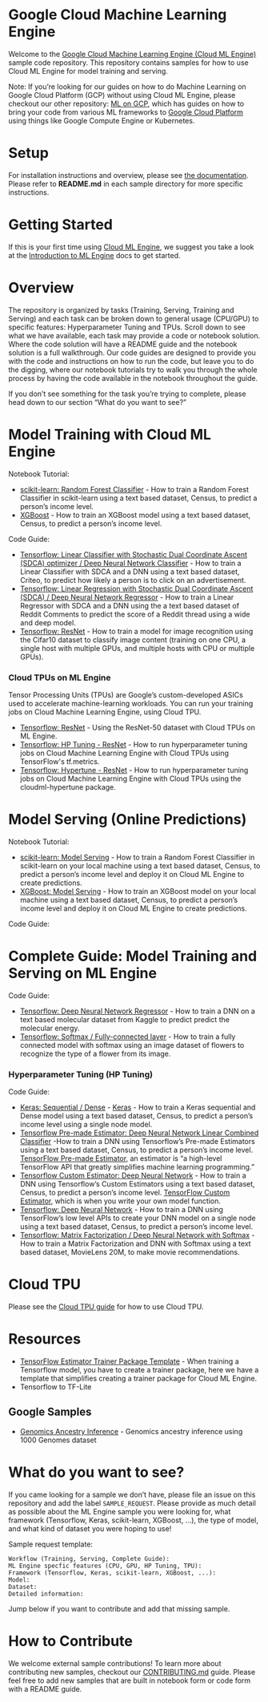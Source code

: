 # Google Cloud Machine Learning Engine

Welcome to the [Google Cloud Machine Learning Engine (Cloud ML Engine)](https://cloud.google.com/ml-engine/docs/) sample code repository. This repository contains samples for how to use Cloud ML Engine for model training and serving.

Note: If you’re looking for our guides on how to do Machine Learning on Google Cloud Platform (GCP) without using Cloud ML Engine, please checkout our other repository: [ML on GCP](https://github.com/GoogleCloudPlatform/ml-on-gcp), which has guides on how to bring your code from various ML frameworks to [Google Cloud Platform](https://cloud.google.com/) using things like Google Compute Engine or Kubernetes.

# Setup

For installation instructions and overview, please see [the documentation](https://cloud.google.com/ml-engine/docs/). Please refer to **README.md** in each sample directory for more specific instructions.

# Getting Started

If this is your first time using [Cloud ML Engine](https://cloud.google.com/ml-engine/docs/), we suggest you take a look at the [Introduction to ML Engine](https://cloud.google.com/ml-engine/docs/technical-overview) docs to get started.

# Overview
The repository is organized by tasks (Training, Serving, Training and Serving) and each task can be broken down to general usage (CPU/GPU) to specific features: Hyperparameter Tuning and TPUs. Scroll down to see what we have available, each task may provide a code or notebook solution. Where the code solution will have a README guide and the notebook solution is a full walkthrough. Our code guides are designed to provide you with the code and instructions on how to run the code, but leave you to do the digging, where our notebook tutorials try to walk you through the whole process by having the code available in the notebook throughout the guide.

If you don’t see something for the task you’re trying to complete, please head down to our section “What do you want to see?”

# Model Training with Cloud ML Engine

Notebook Tutorial:
* [scikit-learn: Random Forest Classifier](sklearn/notebooks/ml_engine_training.ipynb) - How to train a Random Forest Classifier in scikit-learn using a text based dataset, Census, to predict a person’s income level.
 * [XGBoost](xgboost/notebooks/XGBoost%20training%20with%20ML%20Engine.ipynb) - How to train an XGBoost model using a text based dataset, Census, to predict a person’s income level.

Code Guide:
* [Tensorflow: Linear Classifier with Stochastic Dual Coordinate Ascent (SDCA) optimizer / Deep Neural Network Classifier](criteo_tft) - How to train a Linear Classifier with SDCA and a DNN using a text based dataset, Criteo, to predict how likely a person is to click on an advertisement.
* [Tensorflow: Linear Regression with Stochastic Dual Coordinate Ascent (SDCA) / Deep Neural Network Regressor](reddit_tft) - How to train a Linear Regressor with SDCA and a DNN using the a text based dataset of Reddit Comments to predict the score of a Reddit thread using a wide and deep model.
* [Tensorflow: ResNet](https://github.com/tensorflow/models/tree/master/tutorials/image/cifar10_estimator) - How to train a model for image recognition using the Cifar10 dataset to classify image content (training on one CPU, a single host with multiple GPUs, and multiple hosts with CPU or multiple GPUs).

### Cloud TPUs on ML Engine

Tensor Processing Units (TPUs) are Google’s custom-developed ASICs used to accelerate machine-learning workloads. You can run your training jobs on Cloud Machine Learning Engine, using Cloud TPU.

* [Tensorflow: ResNet](tpu/training/resnet) - Using the ResNet-50 dataset with Cloud TPUs on ML Engine.
* [Tensorflow: HP Tuning - ResNet](tpu/hptuning/resent-hptuning) - How to run hyperparameter tuning jobs on Cloud Machine Learning Engine with Cloud TPUs using TensorFlow's tf.metrics.
* [Tensorflow: Hypertune - ResNet](tpu/hptuning/resent-hypertune) - How to run hyperparameter tuning jobs on Cloud Machine Learning Engine with Cloud TPUs using the cloudml-hypertune package.

# Model Serving (Online Predictions)

Notebook Tutorial:
* [scikit-learn: Model Serving](sklearn/notebooks/Online%20Prediction%20with%20scikit-learn.ipynb) - How to train a Random Forest Classifier in scikit-learn on your local machine using a text based dataset, Census, to predict a person’s income level and deploy it on Cloud ML Engine to create predictions.
* [XGBoost: Model Serving](xgboost/notebooks/Online%20Prediction%20with%20XGBoost.ipynb) -  How to train an XGBoost model on your local machine using a text based dataset, Census, to predict a person’s income level and deploy it on Cloud ML Engine to create predictions.

Code Guide:

# Complete Guide: Model Training and Serving on ML Engine

Code Guide:
* [Tensorflow: Deep Neural Network Regressor](molecules) - How to train a DNN on a text based molecular dataset from Kaggle to predict predict the molecular energy.
* [Tensorflow: Softmax / Fully-connected layer](flowers) - How to train a fully connected model with softmax using an image dataset of flowers to recognize the type of a flower from its image.

### Hyperparameter Tuning (HP Tuning)

Code Guide:
* [Keras: Sequential / Dense](census/keras) - [Keras](https://keras.io/) - How to train a Keras sequential and Dense model using a text based dataset, Census, to predict a person’s income level using a single node model.
* [Tensorflow Pre-made Estimator: Deep Neural Network Linear Combined Classifier](census/estimator) -How to train a DNN using Tensorflow’s Pre-made Estimators using a text based dataset, Census, to predict a person’s income level. [TensorFlow Pre-made Estimator](https://www.tensorflow.org/programmers_guide/estimators#pre-made_estimators), an estimator is “a high-level TensorFlow API that greatly simplifies machine learning programming.”
* [Tensorflow Custom Estimator: Deep Neural Network](census/customestimator) - How to train a DNN using Tensorflow’s Custom Estimators using a text based dataset, Census, to predict a person’s income level. [TensorFlow Custom Estimator](https://www.tensorflow.org/programmers_guide/estimators#custom_estimators), which is when you write your own model function. 
* [Tensorflow: Deep Neural Network](census/tensorflowcore) - How to train a DNN using TensorFlow’s low level APIs to create your DNN model on a single node using a text based dataset, Census, to predict a person’s income level.
* [Tensorflow: Matrix Factorization / Deep Neural Network with Softmax](movielens) - How to train a Matrix Factorization and DNN with Softmax using a text based dataset, MovieLens 20M, to make movie recommendations.

# Cloud TPU

Please see the [Cloud TPU guide](CLOUD_TPU_README.md) for how to use Cloud TPU. 


# Resources

* [TensorFlow Estimator Trainer Package Template](cloudml-template) - When training a Tensorflow model, you have to create a trainer package, here we have a template that simplifies creating a trainer package for Cloud ML Engine.
* Tensorflow to TF-Lite

## Google Samples

* [Genomics Ancestry Inference](https://github.com/googlegenomics/cloudml-examples) - Genomics ancestry inference using 1000 Genomes dataset

# What do you want to see?

If you came looking for a sample we don’t have, please file an issue on this repository and add the label `SAMPLE_REQUEST`. Please provide as much detail as possible about the ML Engine sample you were looking for, what framework (Tensorflow, Keras, scikit-learn, XGBoost, ...), the type of model, and what kind of dataset you were hoping to use! 

Sample request template:
```
Workflow (Training, Serving, Complete Guide):
ML Engine specfic features (CPU, GPU, HP Tuning, TPU):
Framework (Tensorflow, Keras, scikit-learn, XGBoost, ...):
Model:
Dataset:
Detailed information:
```

Jump below if you want to contribute and add that missing sample.

# How to Contribute

We welcome external sample contributions! To learn more about contributing new samples, checkout our [CONTRIBUTING.md](CONTRIBUTING.md) guide. Please feel free to add new samples that are built in notebook form or code form with a README guide. 
